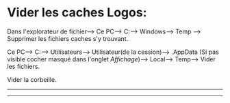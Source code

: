 # Vider les caches Logos:

Dans l'explorateur de fichier--> Ce PC--> C:\--> Windows--> Temp --> Supprimer les fichiers caches s'y trouvant.  

Ce PC--> C:\--> Utilisateurs--> Utilisateur(de la cession)--> .AppData (Si pas visible cocher masqué dans l'onglet _Affichage_)--> Local--> Temp--> Vider les fichiers.  

Vider la corbeille.
_____________________
_____________________
